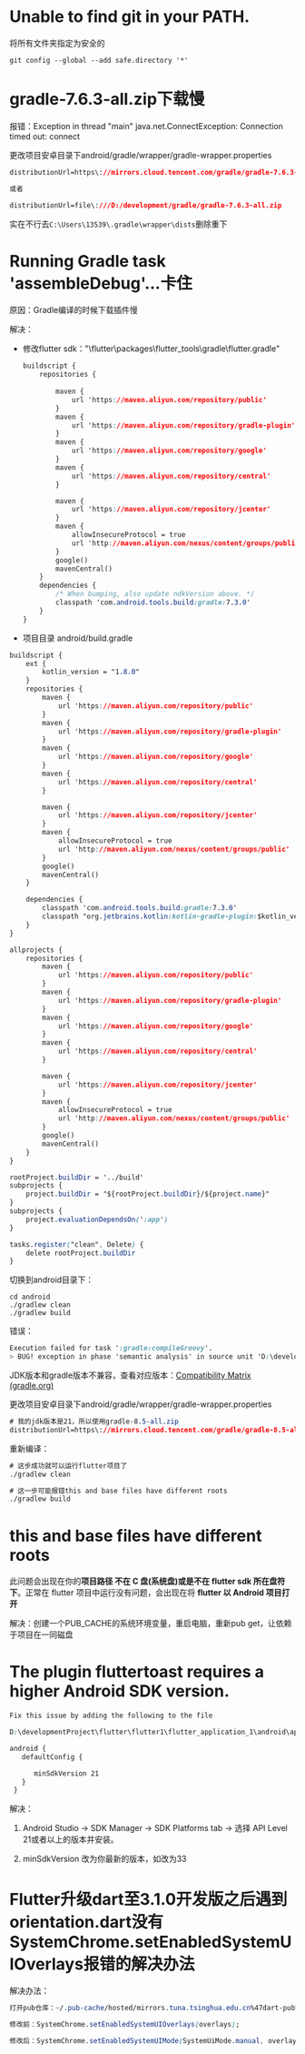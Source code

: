 # Unable to find git in your PATH.

将所有文件夹指定为安全的

```she
git config --global --add safe.directory '*'
```

# gradle-7.6.3-all.zip下载慢

报错：Exception in thread "main" java.net.ConnectException: Connection timed out: connect

更改项目安卓目录下android/gradle/wrapper/gradle-wrapper.properties

```css
distributionUrl=https\://mirrors.cloud.tencent.com/gradle/gradle-7.6.3-all.zip

或者

distributionUrl=file\:///D:/development/gradle/gradle-7.6.3-all.zip
```

实在不行去`C:\Users\13539\.gradle\wrapper\dists`删除重下

# Running Gradle task 'assembleDebug'...卡住

原因：Gradle编译的时候下载插件慢

解决：

- 修改flutter sdk："\flutter\packages\flutter_tools\gradle\flutter.gradle"

  ```css
  buildscript {
      repositories {
          
          maven {
              url 'https://maven.aliyun.com/repository/public'
          }
          maven {
              url 'https://maven.aliyun.com/repository/gradle-plugin'
          }
          maven {
              url 'https://maven.aliyun.com/repository/google'
          }
          maven {
              url 'https://maven.aliyun.com/repository/central'
          }
  
          maven {
              url 'https://maven.aliyun.com/repository/jcenter'
          }
          maven {
              allowInsecureProtocol = true
              url 'http://maven.aliyun.com/nexus/content/groups/public'
          }
          google()
          mavenCentral()
      }
      dependencies {
          /* When bumping, also update ndkVersion above. */
          classpath 'com.android.tools.build:gradle:7.3.0'
      }
  }
  ```

- 项目目录 android/build.gradle

```css
buildscript {
    ext {
        kotlin_version = "1.8.0"
    }
    repositories {
        maven {
            url 'https://maven.aliyun.com/repository/public'
        }
        maven {
            url 'https://maven.aliyun.com/repository/gradle-plugin'
        }
        maven {
            url 'https://maven.aliyun.com/repository/google'
        }
        maven {
            url 'https://maven.aliyun.com/repository/central'
        }

        maven {
            url 'https://maven.aliyun.com/repository/jcenter'
        }
        maven {
            allowInsecureProtocol = true
            url 'http://maven.aliyun.com/nexus/content/groups/public'
        }
        google()
        mavenCentral()
    }

    dependencies {
        classpath 'com.android.tools.build:gradle:7.3.0'
        classpath "org.jetbrains.kotlin:kotlin-gradle-plugin:$kotlin_version"
    }
}

allprojects {
    repositories {
        maven {
            url 'https://maven.aliyun.com/repository/public'
        }
        maven {
            url 'https://maven.aliyun.com/repository/gradle-plugin'
        }
        maven {
            url 'https://maven.aliyun.com/repository/google'
        }
        maven {
            url 'https://maven.aliyun.com/repository/central'
        }

        maven {
            url 'https://maven.aliyun.com/repository/jcenter'
        }
        maven {
            allowInsecureProtocol = true
            url 'http://maven.aliyun.com/nexus/content/groups/public'
        }
        google()
        mavenCentral()
    }
}

rootProject.buildDir = '../build'
subprojects {
    project.buildDir = "${rootProject.buildDir}/${project.name}"
}
subprojects {
    project.evaluationDependsOn(':app')
}

tasks.register("clean", Delete) {
    delete rootProject.buildDir
}
```

切换到android目录下：

```shell
cd android
./gradlew clean
./gradlew build
```

错误：

```css
Execution failed for task ':gradle:compileGroovy'.
> BUG! exception in phase 'semantic analysis' in source unit 'D:\development\flutter sdk\flutter\packages\flutter_tools\gradle\src\main\groovy\app_plugin_loader.groovy' Unsupported class file major version 65
```

JDK版本和gradle版本不兼容，查看对应版本：[Compatibility Matrix (gradle.org)](https://docs.gradle.org/current/userguide/compatibility.html#compatibility?login=from_csdn)

更改项目安卓目录下android/gradle/wrapper/gradle-wrapper.properties

```css
# 我的jdk版本是21，所以使用gradle-8.5-all.zip
distributionUrl=https\://mirrors.cloud.tencent.com/gradle/gradle-8.5-all.zip
```

重新编译：

```css
# 这步成功就可以运行flutter项目了
./gradlew clean

# 这一步可能报错this and base files have different roots
./gradlew build
```

# this and base files have different roots

此问题会出现在你的**项目路径 不在 C 盘(系统盘)或是不在 flutter sdk 所在盘符下**。正常在 flutter 项目中运行没有问题，会出现在将 **flutter 以 Android 项目打开**

解决：创建一个PUB_CACHE的系统环境变量，重启电脑，重新pub get，让依赖于项目在一同磁盘

# The plugin fluttertoast requires a higher Android SDK version.   

```css
Fix this issue by adding the following to the file 

D:\developmentProject\flutter\flutter1\flutter_application_1\android\app\build.gradle: 

android {  
   defaultConfig {

      minSdkVersion 21 
   }  
 } 
```

解决：

1. Android Studio -> SDK Manager -> SDK Platforms tab -> 选择 API Level 21或者以上的版本并安装。

2. minSdkVersion 改为你最新的版本，如改为33

# Flutter升级dart至3.1.0开发版之后遇到orientation.dart没有SystemChrome.setEnabledSystemUIOverlays报错的解决办法

解决办法：

```css
打开pub仓库：~/.pub-cache/hosted/mirrors.tuna.tsinghua.edu.cn%47dart-pub%47/orientation-1.3.0/lib/orientation.dart

修改前：SystemChrome.setEnabledSystemUIOverlays(overlays);

修改后：SystemChrome.setEnabledSystemUIMode(SystemUiMode.manual, overlays: overlays);
```

